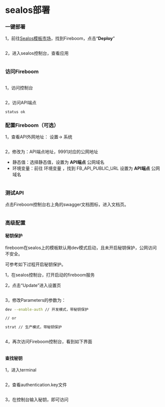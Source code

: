 # sealos部署

### 一键部署

1，前往[Sealos模板市场](https://fastdeploy.cloud.sealos.io/)，找到Fireboom，点击“**Deploy**”

<figure><img src="https://bar9vnf09af.feishu.cn/space/api/box/stream/download/asynccode/?code=ODBhZTVkZDc3ZGQ1YmE0NDJjNzkzMTlhMWM5ZWI2ZWVfRjZsYWppYk1GVFR3WkZrbk0wTDg0MzU4bG03cXdvRVFfVG9rZW46VzVuVmJPS3RNb2ZWRlp4dWNuRmNIV2lCbnhoXzE2OTU3MjA1NDk6MTY5NTcyNDE0OV9WNA" alt=""><figcaption></figcaption></figure>

2，进入sealos控制台，查看应用

<figure><img src="https://bar9vnf09af.feishu.cn/space/api/box/stream/download/asynccode/?code=N2Q4NGE1YmJjOWNlYTMwNTI4MTU4ZTAwMjQyZmNmNjFfNmw4ZUNvcHdnZjYzQVo5REdMYWtZMG5XS2xHRVE0Y3BfVG9rZW46R1RHVWJ5ODFwb3pmYW14UUp4cmNwcXZybjFlXzE2OTU3MjA1NDk6MTY5NTcyNDE0OV9WNA" alt=""><figcaption></figcaption></figure>

### 访问Fireboom

<figure><img src="https://bar9vnf09af.feishu.cn/space/api/box/stream/download/asynccode/?code=YjdhZTM5YTNkZTJkYzVkZDg2NDU1M2UwYTcyZGZhNmZfaFJWN0swMGpvTUl1cTA2dkRzSE5vUkZ5bVBNdklYTHRfVG9rZW46WjdxU2IzYmNEbzB4U0d4QmFlQmN5RTJCbnRiXzE2OTU3MjE4NDM6MTY5NTcyNTQ0M19WNA" alt=""><figcaption></figcaption></figure>

1，访问控制台

<figure><img src="https://bar9vnf09af.feishu.cn/space/api/box/stream/download/asynccode/?code=OGQwMjM3YTY1NzY3YmE2MDk4NGZiM2Q1NDAxMjA3OGZfSGtweUhDWk5lZHVUSFlKdnNYOVVyUGx5Q1FLOTRJcUhfVG9rZW46TE92VmJld2VKb3ZpRTV4b0REWGNwRTdTbkxkXzE2OTU3MjA1NDk6MTY5NTcyNDE0OV9WNA" alt=""><figcaption></figcaption></figure>

2，访问API端点

```
status ok
```

### 配置Fireboom（可选）

1，查看API外网地址： 设置-> 系统

<figure><img src="https://bar9vnf09af.feishu.cn/space/api/box/stream/download/asynccode/?code=MWI1MzkzYWNhNjcwYTA1MGFlZGVkZGM5ZmI3ZGYwNWFfSUpyVzhsQVhCcGFUT1FFeE1KWWZ1U2xJd08ydlRmTjVfVG9rZW46UmR6emJLZ0J3b1lZR2h4V0Rra2NuM29BbjhjXzE2OTU3MjA1NDk6MTY5NTcyNDE0OV9WNA" alt=""><figcaption></figcaption></figure>

2，修改为：API端点地址，9991对应的公网地址

* 静态值：选择静态值，设置为 **API端点** 公网域名
* 环境变量：前往 环境变量 ，找到 FB\_API\_PUBLIC\_URL 设置为 **API端点** 公网域名

<figure><img src="https://bar9vnf09af.feishu.cn/space/api/box/stream/download/asynccode/?code=N2RmMmFhZjczYmZjYTFiYWQ1MTI1MmE3YmYxZTU4Y2VfRmVGWTVxNTVYVnJFY0F0VFYxalVjU0FMcUtKTDBZRzlfVG9rZW46RDYyaWJiYkRqb0N2Q1B4eFFrQWNyOHlKbjVlXzE2OTU3MjA1NDk6MTY5NTcyNDE0OV9WNA" alt=""><figcaption></figcaption></figure>

### 测试API

点击Fireboom控制台右上角的swagger文档图标，进入文档页。

<figure><img src="https://bar9vnf09af.feishu.cn/space/api/box/stream/download/asynccode/?code=MDBlZDRiNjNkOWFiMjkxNThjOWM4NTBiMDVmNzI5M2NfVEMyeXBJNzEwSnp2amlhaWJsb1R5Z014a21JcllSZmhfVG9rZW46QncyaGJJSmtEb0ppZGt4bm5YS2NPVTdwbkZoXzE2OTU3MjA1NDk6MTY5NTcyNDE0OV9WNA" alt=""><figcaption></figcaption></figure>

### 高级配置

#### 秘钥保护

fireboom在sealos上的模板默认用dev模式启动，且未开启秘钥保护，公网访问不安全。

可参考如下过程开启秘钥保护。

1，在sealos控制台，打开启动的fireboom服务

2，点击“Update”进入设置页

<figure><img src="https://bar9vnf09af.feishu.cn/space/api/box/stream/download/asynccode/?code=MTQ5NmM0ODhhOTNiNmEzMTU5MGYzOWM4MzRhODViY2ZfU0E1QTZ4QmNoQXlMaGJHUmhGZ2tlanFjc3lrYWJ6OVZfVG9rZW46T3FJeWI5b29Kb0g1VUp4VVp0YWMyOUhjblhiXzE2OTU3MjA1NDk6MTY5NTcyNDE0OV9WNA" alt=""><figcaption></figcaption></figure>

3，修改Parameters的参数为：

```sh
dev --enable-auth // 开发模式，带秘钥保护

// or

strat // 生产模式，带秘钥保护
```

<figure><img src="https://bar9vnf09af.feishu.cn/space/api/box/stream/download/asynccode/?code=YTA0ZDJmNzllMDU4MWI3NGZhYmY3YjE2Mjc5MGJmYWZfNWpMOGMwOFRUSExzT3ZMTjV4NHR4NmZQUzN3TlNqcktfVG9rZW46RmNNemJzS0lQb0dtS294eDVXSWN4MzZzbjliXzE2OTU3MjA1NDk6MTY5NTcyNDE0OV9WNA" alt=""><figcaption></figcaption></figure>

4，再次访问Fireboom控制台，看到如下界面

<figure><img src="https://bar9vnf09af.feishu.cn/space/api/box/stream/download/asynccode/?code=OGRlODY5OGMzOTkzZTYxYjQ3ZWI4MjEwN2E0NmZhZjJfZ0hVR2NNcDhXMEFvc0poWUZ5M0VLQUlBelhOUUJkSUtfVG9rZW46TVE1cmJKN0tJbzF6dTB4M3podGNjZ0tsbnVoXzE2OTU3MjA1NDk6MTY5NTcyNDE0OV9WNA" alt=""><figcaption></figcaption></figure>

#### 查找秘钥

1，进入terminal

<figure><img src="https://bar9vnf09af.feishu.cn/space/api/box/stream/download/asynccode/?code=NTE5YTk2NjI3MDlmMGM1ZDc1ODllZTliZGVlOTg1ZDhfZ3lIeVN0SUFUbHR2ZG9icGdWQVpDTGN6RVI3Qm9BUkpfVG9rZW46RWg5bmI5alh6b1lQMEd4bThaaGNXSnd2bk9iXzE2OTU3MjA1NDk6MTY5NTcyNDE0OV9WNA" alt=""><figcaption></figcaption></figure>

2，查看authentication.key文件

<figure><img src="https://bar9vnf09af.feishu.cn/space/api/box/stream/download/asynccode/?code=Y2Y3NzNmODI2MzU4MzVlNTcyNGY3MjNmNDY0ZDMxYTRfellsSFpCRjdZU3ZHSWwwQWRaQVBhUWZXWGJ6NTBTUWlfVG9rZW46QlppamI4UnRBbzBhVlN4cHlFZmN0NjJHbmdlXzE2OTU3MjA1NDk6MTY5NTcyNDE0OV9WNA" alt=""><figcaption></figcaption></figure>

3，在控制台输入秘钥，即可访问

